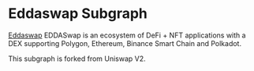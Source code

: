 # Eddaswap Subgraph
[Eddaswap](https://eddaswap.com/) EDDASwap is an ecosystem of DeFi + NFT applications with a DEX supporting Polygon, Ethereum, Binance Smart Chain and Polkadot.

This subgraph is forked from Uniswap V2.
